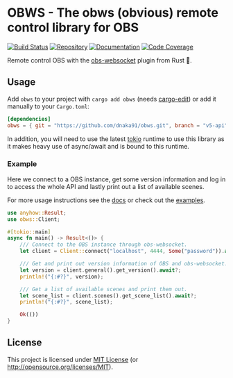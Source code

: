 # OBWS - The obws (obvious) remote control library for OBS

[![Build Status][build-img]][build-url]
[![Repository][crates-img]][crates-url]
[![Documentation][doc-img]][doc-url]
[![Code Coverage][cover-img]][cover-url]

[build-img]: https://img.shields.io/github/workflow/status/dnaka91/obws/CI/main?style=for-the-badge
[build-url]: https://github.com/dnaka91/obws/actions?query=workflow%3ACI
[crates-img]: https://img.shields.io/crates/v/obws?style=for-the-badge
[crates-url]: https://crates.io/crates/obws
[doc-img]: https://img.shields.io/badge/docs.rs-obws-4d76ae?style=for-the-badge
[doc-url]: https://docs.rs/obws
[cover-img]: https://img.shields.io/endpoint?url=https://dnaka91.github.io/obws/coverage.json&style=for-the-badge
[cover-url]: https://dnaka91.github.io/obws

Remote control OBS with the [obs-websocket] plugin from Rust 🦀.

[obs-websocket]: https://github.com/Palakis/obs-websocket

## Usage

Add `obws` to your project with `cargo add obws` (needs [cargo-edit]) or add it manually to your
`Cargo.toml`:

```toml
[dependencies]
obws = { git = "https://github.com/dnaka91/obws.git", branch = "v5-api" }
```

In addition, you will need to use the latest [tokio](https://tokio.rs) runtime to use this library
as it makes heavy use of async/await and is bound to this runtime.

[cargo-edit]: https://github.com/killercup/cargo-edit

### Example

Here we connect to a OBS instance, get some version information and log in to access the whole API
and lastly print out a list of available scenes.

For more usage instructions see the [docs](https://docs.rs/obws) or check out the
[examples](examples/README.md).

```rust
use anyhow::Result;
use obws::Client;

#[tokio::main]
async fn main() -> Result<()> {
    /// Connect to the OBS instance through obs-websocket.
    let client = Client::connect("localhost", 4444, Some("password")).await?;

    /// Get and print out version information of OBS and obs-websocket.
    let version = client.general().get_version().await?;
    println!("{:#?}", version);

    /// Get a list of available scenes and print them out.
    let scene_list = client.scenes().get_scene_list().await?;
    println!("{:#?}", scene_list);

    Ok(())
}
```

## License

This project is licensed under [MIT License](LICENSE) (or <http://opensource.org/licenses/MIT>).
